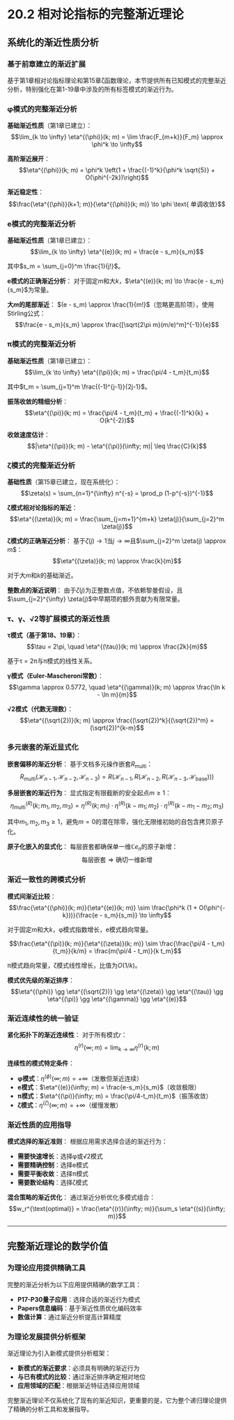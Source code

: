# 20.2 相对论指标的完整渐近理论

## 系统化的渐近性质分析

### 基于前章建立的渐近扩展

基于第1章相对论指标理论和第15章ζ函数理论，本节提供所有已知模式的完整渐近分析，特别强化在第1-19章中涉及的所有标签模式的渐近行为。

### φ模式的完整渐近分析

**基础渐近性质**（第1章已建立）：
$$\lim_{k \to \infty} \eta^{(\phi)}(k; m) = \lim \frac{F_{m+k}}{F_m} \approx \phi^k \to \infty$$

**高阶渐近展开**：
$$\eta^{(\phi)}(k; m) = \phi^k \left(1 + \frac{(-1)^k}{\phi^k \sqrt{5}} + O(\phi^{-2k})\right)$$

**渐近稳定性**：
$$\frac{\eta^{(\phi)}(k+1; m)}{\eta^{(\phi)}(k; m)} \to \phi \text{ 单调收敛}$$

### e模式的完整渐近分析

**基础渐近性质**（第1章已建立）：
$$\lim_{k \to \infty} \eta^{(e)}(k; m) = \frac{e - s_m}{s_m}$$

其中$s_m = \sum_{j=0}^m \frac{1}{j!}$。

**e模式的正确渐近分析**：
对于固定$m$和大$k$，$\eta^{(e)}(k; m) \to \frac{e - s_m}{s_m}$为常量。

**大$m$的尾部渐近**：
$(e - s_m) \approx \frac{1}{m!}$（忽略更高阶项），使用Stirling公式：
$$\frac{e - s_m}{s_m} \approx \frac{[\sqrt{2\pi m}(m/e)^m]^{-1}}{e}$$

### π模式的完整渐近分析

**基础渐近性质**（第1章已建立）：
$$\lim_{k \to \infty} \eta^{(\pi)}(k; m) = \frac{\pi/4 - t_m}{t_m}$$

其中$t_m = \sum_{j=1}^m \frac{(-1)^{j-1}}{2j-1}$。

**振荡收敛的精细分析**：
$$\eta^{(\pi)}(k; m) = \frac{\pi/4 - t_m}{t_m} + \frac{(-1)^k}{k} + O(k^{-2})$$

**收敛速度估计**：
$$|\eta^{(\pi)}(k; m) - \eta^{(\pi)}(\infty; m)| \leq \frac{C}{k}$$

### ζ模式的完整渐近分析

**基础性质**（第15章已建立，现在系统化）：
$$\zeta(s) = \sum_{n=1}^{\infty} n^{-s} = \prod_p (1-p^{-s})^{-1}$$

**ζ模式相对论指标的渐近**：
$$\eta^{(\zeta)}(k; m) = \frac{\sum_{j=m+1}^{m+k} \zeta(j)}{\sum_{j=2}^m \zeta(j)}$$

**ζ模式的正确渐近分析**：
基于$\zeta(j) \to 1$当$j \to \infty$且$\sum_{j=2}^m \zeta(j) \approx m$：
$$\eta^{(\zeta)}(k; m) \approx \frac{k}{m}$$

对于大$m$和$k$的基础渐近。

**整数点的渐近说明**：
由于$\zeta(j)$为正整数点值，不依赖黎曼假设，且$\sum_{j=2}^{\infty} \zeta(j)$中早期项的额外贡献为有限常量。

### τ、γ、√2等扩展模式的渐近性质

**τ模式（基于第18、19章）**：
$$\tau = 2\pi, \quad \eta^{(\tau)}(k; m) \approx \frac{2k}{m}$$

基于τ = 2π与π模式的线性关系。

**γ模式（Euler-Mascheroni常数）**：
$$\gamma \approx 0.5772, \quad \eta^{(\gamma)}(k; m) \approx \frac{\ln k - \ln m}{m}$$

**√2模式（代数无理数）**：
$$\eta^{(\sqrt{2})}(k; m) \approx \frac{(\sqrt{2})^k}{(\sqrt{2})^m} = (\sqrt{2})^{k-m}$$

### 多元嵌套的渐近显式化

**嵌套偏移的渐近分析**：
基于文档多元操作嵌套$R_{\text{multi}}$：
$$R_{\text{multi}}(\mathcal{H}_{n-1}, \mathcal{H}_{n-2}, \mathcal{H}_{n-3}) = R(\mathcal{H}_{n-1}, R(\mathcal{H}_{n-2}, R(\mathcal{H}_{n-3}, \mathcal{H}_{\text{base}})))$$

**多层嵌套的渐近行为**：
显式指定有限截断的安全起点$m \geq 1$：
$$\eta^{(R)}_{\text{multi}}(k; m_1, m_2, m_3) = \eta^{(R)}(k; m_1) \cdot \eta^{(R)}(k-m_1; m_2) \cdot \eta^{(R)}(k-m_1-m_2; m_3)$$

其中$m_1, m_2, m_3 \geq 1$，避免$m=0$的潜在除零，强化无限维初始的自包含拷贝原子化。

**原子化嵌入的显式化**：
每层嵌套都确保单一维$\mathbb{C} e_n$的原子新增：
$$\text{每层嵌套} \Rightarrow \text{确切一维新增}$$

### 渐近一致性的跨模式分析

**模式间渐近比较**：
$$\frac{\eta^{(\phi)}(k; m)}{\eta^{(e)}(k; m)} \sim \frac{\phi^k (1 + O(\phi^{-k}))}{\frac{e - s_m}{s_m}} \to \infty$$

对于固定$m$和大$k$，φ模式指数增长，e模式趋向常量。

$$\frac{\eta^{(\pi)}(k; m)}{\eta^{(\zeta)}(k; m)} \sim \frac{\frac{\pi/4 - t_m}{t_m}}{k/m} = \frac{m(\pi/4 - t_m)}{k t_m}$$

π模式趋向常量，ζ模式线性增长，比值为$O(1/k)$。

**模式优先级的渐近排序**：
$$\eta^{(\phi)} \gg \eta^{(\sqrt{2})} \gg \eta^{(\zeta)} \gg \eta^{(\tau)} \gg \eta^{(\pi)} \gg \eta^{(\gamma)} \gg \eta^{(e)}$$

### 渐近连续性的统一验证

**紧化拓扑下的渐近连续性**：
对于所有模式$r$：
$$\eta^{(r)}(\infty; m) = \lim_{k \to \infty} \eta^{(r)}(k; m)$$

**连续性的模式特定条件**：
- **φ模式**：$\eta^{(\phi)}(\infty; m) = +\infty$（发散但渐近连续）
- **e模式**：$\eta^{(e)}(\infty; m) = \frac{e-s_m}{s_m}$（收敛极限）
- **π模式**：$\eta^{(\pi)}(\infty; m) = \frac{\pi/4-t_m}{t_m}$（振荡收敛）
- **ζ模式**：$\eta^{(\zeta)}(\infty; m) = +\infty$（缓慢发散）

### 渐近性质的应用指导

**模式选择的渐近准则**：
根据应用需求选择合适的渐近行为：
- **需要快速增长**：选择φ或√2模式
- **需要精确控制**：选择e模式
- **需要平衡收敛**：选择π模式
- **需要数论结构**：选择ζ模式

**混合策略的渐近优化**：
通过渐近分析优化多模式组合：
$$w_r^{\text{optimal}} = \frac{\eta^{(r)}(\infty; m)}{\sum_s \eta^{(s)}(\infty; m)}$$

---

## 完整渐近理论的数学价值

### 为理论应用提供精确工具

完整的渐近分析为以下应用提供精确的数学工具：
- **P17-P30量子应用**：选择合适的渐近行为模式
- **Papers信息编码**：基于渐近性质优化编码效率
- **数值计算**：通过渐近分析提高计算精度

### 为理论发展提供分析框架

渐近理论为引入新模式提供分析框架：
- **新模式的渐近要求**：必须具有明确的渐近行为
- **与已有模式的比较**：通过渐近排序确定相对地位
- **应用领域的匹配**：根据渐近特征选择应用领域

完整渐近理论不仅系统化了现有的渐近知识，更重要的是，它为整个递归理论提供了精确的分析工具和发展指导。